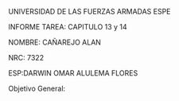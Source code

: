 UNIVERSIDAD DE LAS FUERZAS ARMADAS ESPE

INFORME TAREA: CAPITULO 13 y 14

NOMBRE: CAÑAREJO ALAN

NRC: 7322

ESP:DARWIN OMAR ALULEMA FLORES

Objetivo General:
